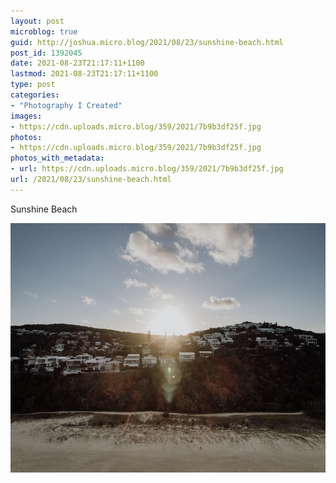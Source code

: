 ```yaml
---
layout: post
microblog: true
guid: http://joshua.micro.blog/2021/08/23/sunshine-beach.html
post_id: 1392045
date: 2021-08-23T21:17:11+1100
lastmod: 2021-08-23T21:17:11+1100
type: post
categories:
- "Photography I Created"
images:
- https://cdn.uploads.micro.blog/359/2021/7b9b3df25f.jpg
photos:
- https://cdn.uploads.micro.blog/359/2021/7b9b3df25f.jpg
photos_with_metadata:
- url: https://cdn.uploads.micro.blog/359/2021/7b9b3df25f.jpg
url: /2021/08/23/sunshine-beach.html
---
```

Sunshine Beach

<img src="uploads/2021/7b9b3df25f.jpg" width="600" height="399" alt="" />
